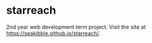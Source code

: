 # starreach
2nd year web development term project. Visit the site at https://seakibble.github.io/starreach/.
